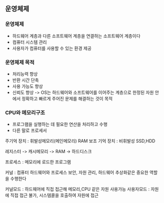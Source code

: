 ## 운영체제

### 운영체제
- 하드웨어 계층과 다른 소프트웨어 계층을 연결하는 소프트웨어 계층이다
- 컴퓨터 시스템 관리
- 사용자가 컴퓨터를 사용할 수 있는 환경 제공

### 운영체제 목적
- 처리능력 향상
- 반환 시간 단축
- 사용 가능도 향상
- 신뢰도 향상
-> OS는 하드웨어와 소프트웨어를 이어주는 계층으로 한정된 자원 안에서 정확하고 빠르게 주어진 문제를 해결하는 것이 목적

### CPU와 메모리구조
- 프로그램을 실행하는 데 필요한 연산을 처리하고 수행
- 다른 말로 프로세서

주기억 장치 : 휘발성메모리(메인메모리) RAM
보조 기억 장치 : 비휘발성 SSD,HDD

레지스터 -> 캐시메모리 -> RAM -> 하드디스크

프로세스 : 메모리에 로드한 프로그램

커널 : 컴퓨터 하드웨어와 프로세스 보안, 자원 관리, 하드웨어 추상화같은 중요한 역할을 수행한다

커널모드 : 하드웨어에 직접 접근해 메모리,CPU 같은 자원 사용가능
사용자모드 : 자원에 직접 접근 불가, 시스템콜을 호출하여 자원에 접근
